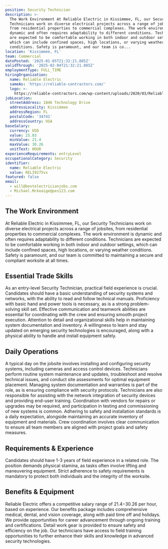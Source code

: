 ```yaml
---
position: Security Technician
description: >-
  The Work Environment At Reliable Electric in Kissimmee, FL, our Security
  Technicians work on diverse electrical projects across a range of jobsites,
  from residential properties to commercial complexes. The work environment is
  dynamic and often requires adaptability to different conditions. Technicians
  are expected to be comfortable working in both indoor and outdoor settings,
  which can include confined spaces, high locations, or varying weather
  conditions. Safety is paramount, and our team is co...
location: 'Kissimmee, FL'
team: Commercial
datePosted: '2025-01-05T21:32:21.885Z'
validThrough: '2025-02-04T21:32:21.885Z'
employmentType: FULL_TIME
hiringOrganization:
  name: Reliable Electric
  sameAs: 'https://reliable-contractors.com/'
  logo: >-
    https://reliable-contractors.com/wp-content/uploads/2020/03/Reliable-Electric-Logo.jpg
jobLocation:
  streetAddress: 1846 Technology Drive
  addressLocality: Kissimmee
  addressRegion: FL
  postalCode: '34741'
  addressCountry: USA
baseSalary:
  currency: USD
  value: 25.83
  minValue: 21.4
  maxValue: 30.26
  unitText: HOUR
experienceRequirements: entryLevel
occupationalCategory: Security
identifier:
  name: Reliable Electric
  value: RELI9275vx
featured: false
email:
  - will@bestelectricianjobs.com
  - Michael.Mckeaige@pes123.com
---
```




## The Work Environment

At Reliable Electric in Kissimmee, FL, our Security Technicians work on diverse electrical projects across a range of jobsites, from residential properties to commercial complexes. The work environment is dynamic and often requires adaptability to different conditions. Technicians are expected to be comfortable working in both indoor and outdoor settings, which can include confined spaces, high locations, or varying weather conditions. Safety is paramount, and our team is committed to maintaining a secure and compliant worksite at all times.

## Essential Trade Skills

As an entry-level Security Technician, practical field experience is crucial. Candidates should have a basic understanding of security systems and networks, with the ability to read and follow technical manuals. Proficiency with basic hand and power tools is necessary, as is a strong problem-solving skill set. Effective communication and teamwork abilities are essential for coordinating with the crew and ensuring smooth project execution. Attention to detail and organizational skills help in maintaining system documentation and inventory. A willingness to learn and stay updated on emerging security technologies is encouraged, along with a physical ability to handle and install equipment safely.

## Daily Operations

A typical day on the jobsite involves installing and configuring security systems, including cameras and access control devices. Technicians perform routine system maintenance and updates, troubleshoot and resolve technical issues, and conduct site assessments for optimal equipment placement. Managing system documentation and warranties is part of the role, as is ensuring compliance with security protocols. Technicians are also responsible for assisting with the network integration of security devices and providing end-user training. Coordination with vendors for repairs or upgrades may be required, and participation in testing and commissioning of new systems is common. Adhering to safety and installation standards is a daily expectation, alongside maintaining an accurate inventory of equipment and materials. Crew coordination involves clear communication to ensure all team members are aligned with project goals and safety measures.

## Requirements & Experience

Candidates should have 1-3 years of field experience in a related role. The position demands physical stamina, as tasks often involve lifting and maneuvering equipment. Strict adherence to safety requirements is mandatory to protect both individuals and the integrity of the worksite.

## Benefits & Equipment

Reliable Electric offers a competitive salary range of $21.4-$30.26 per hour, based on experience. Our benefits package includes comprehensive medical, dental, and vision coverage, along with paid time off and holidays. We provide opportunities for career advancement through ongoing training and certifications. Detail work gear is provided to ensure safety and efficiency on the job. Our technicians have access to field training opportunities to further enhance their skills and knowledge in advanced security technologies.